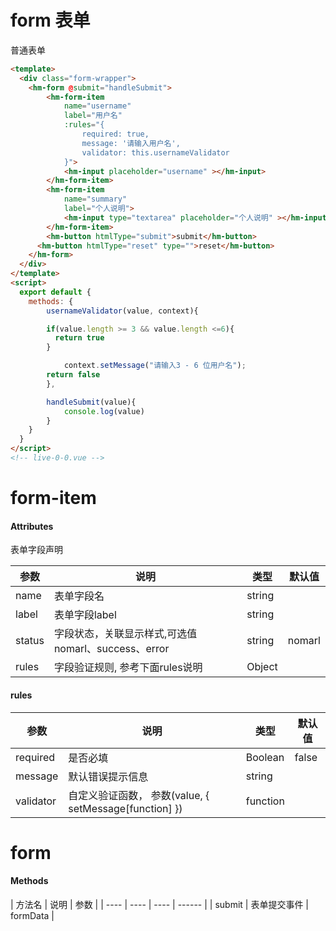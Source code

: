 # form 表单

普通表单

```html
<template>
  <div class="form-wrapper">
    <hm-form @submit="handleSubmit">
    	<hm-form-item 
    		name="username"
    		label="用户名"
    		:rules="{
	    		required: true,
	    		message: '请输入用户名',
	    		validator: this.usernameValidator
    		}">
    		<hm-input placeholder="username" ></hm-input>
    	</hm-form-item>
    	<hm-form-item 
    		name="summary"
    		label="个人说明">
    		<hm-input type="textarea" placeholder="个人说明" ></hm-input>
    	</hm-form-item>
    	<hm-button htmlType="submit">submit</hm-button>
      <hm-button htmlType="reset" type="">reset</hm-button>
    </hm-form>
  </div>
</template>
<script>
  export default {
  	methods: {
  		usernameValidator(value, context){

        if(value.length >= 3 && value.length <=6){
          return true
        }

  			context.setMessage("请输入3 - 6 位用户名");
        return false
  		},

  		handleSubmit(value){
  			console.log(value)
  		}
  	}
  }
</script>
<!-- live-0-0.vue -->
```

# form-item

#### Attributes

表单字段声明

| 参数 | 说明 | 类型 | 默认值 |
| ---- | ---- | ---- | ------ |
| name | 表单字段名 | string |  |
| label | 表单字段label | string |  |
| status | 字段状态，关联显示样式,可选值 nomarl、success、error | string | nomarl |
| rules | 字段验证规则, 参考下面rules说明 | Object |  |


#### rules

| 参数 | 说明 | 类型 | 默认值 |
| ---- | ---- | ---- | ------ |
| required | 是否必填 | Boolean | false |
| message | 默认错误提示信息 | string |  |
| validator | 自定义验证函数， 参数(value, { setMessage[function] }) | function |  |

# form

#### Methods

| 方法名 | 说明 | 参数 |
| ---- | ---- | ---- | ------ |
| submit | 表单提交事件 | formData |

